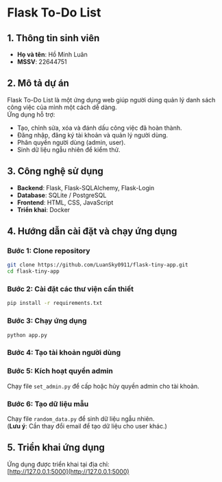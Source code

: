 # Flask To-Do List

## 1. Thông tin sinh viên
- **Họ và tên**: Hồ Minh Luân  
- **MSSV**: 22644751  

## 2. Mô tả dự án
Flask To-Do List là một ứng dụng web giúp người dùng quản lý danh sách công việc của mình một cách dễ dàng.  
Ứng dụng hỗ trợ:
- Tạo, chỉnh sửa, xóa và đánh dấu công việc đã hoàn thành.
- Đăng nhập, đăng ký tài khoản và quản lý người dùng.
- Phân quyền người dùng (admin, user).
- Sinh dữ liệu ngẫu nhiên để kiểm thử.

## 3. Công nghệ sử dụng
- **Backend**: Flask, Flask-SQLAlchemy, Flask-Login  
- **Database**: SQLite / PostgreSQL  
- **Frontend**: HTML, CSS, JavaScript  
- **Triển khai**: Docker  

## 4. Hướng dẫn cài đặt và chạy ứng dụng
### Bước 1: Clone repository
```bash
git clone https://github.com/LuanSky0911/flask-tiny-app.git
cd flask-tiny-app
```

### Bước 2: Cài đặt các thư viện cần thiết
```bash
pip install -r requirements.txt
```

### Bước 3: Chạy ứng dụng
```bash
python app.py
```

### Bước 4: Tạo tài khoản người dùng

### Bước 5: Kích hoạt quyền admin
Chạy file `set_admin.py` để cấp hoặc hủy quyền admin cho tài khoản.

### Bước 6: Tạo dữ liệu mẫu
Chạy file `random_data.py` để sinh dữ liệu ngẫu nhiên.  
(**Lưu ý**: Cần thay đổi email để tạo dữ liệu cho user khác.)

## 5. Triển khai ứng dụng
Ứng dụng được triển khai tại địa chỉ:  
[http://127.0.0.1:5000](http://127.0.0.1:5000)